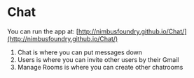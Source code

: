 Chat
====

You can run the app at: [http://nimbusfoundry.github.io/Chat/](http://nimbusfoundry.github.io/Chat/)

1. Chat is where you can put messages down
2. Users is where you can invite other users by their Gmail
3. Manage Rooms is where you can create other chatrooms

